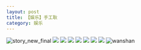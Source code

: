 ```yaml
---
layout: post
title: 【娱乐】手工耿
category: 娱乐
---
```

![story_new_final](http://rzda7rj3c.hd-bkt.clouddn.com/img/story_new_final_0322.png)
![](http://rzda7rj3c.hd-bkt.clouddn.com/img/entertainment-220322-1.jpg)
![](http://rzda7rj3c.hd-bkt.clouddn.com/img/entertainment-220322-2.PNG)
![](http://rzda7rj3c.hd-bkt.clouddn.com/img/entertainment-220322-3.PNG)
![](http://rzda7rj3c.hd-bkt.clouddn.com/img/entertainment-220322-4.PNG)
![](http://rzda7rj3c.hd-bkt.clouddn.com/img/entertainment-220322-5.PNG)
![](http://rzda7rj3c.hd-bkt.clouddn.com/img/entertainment-220322-6.PNG)
![](http://rzda7rj3c.hd-bkt.clouddn.com/img/entertainment-220322-7.PNG)
![wanshan](http://rzda7rj3c.hd-bkt.clouddn.com/img/wanshan.png)
